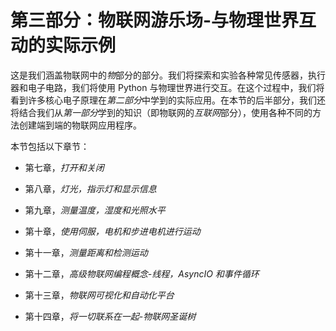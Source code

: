 # 第三部分：物联网游乐场-与物理世界互动的实际示例

这是我们涵盖物联网中的*物*部分的部分。我们将探索和实验各种常见传感器，执行器和电子电路，我们将使用 Python 与物理世界进行交互。在这个过程中，我们将看到许多核心电子原理在*第二部分*中学到的实际应用。在本节的后半部分，我们还将结合我们从*第一部分*学到的知识（即物联网的*互联网*部分），使用各种不同的方法创建端到端的物联网应用程序。

本节包括以下章节：

+   第七章，*打开和关闭*

+   第八章，*灯光，指示灯和显示信息*

+   第九章，*测量温度，湿度和光照水平*

+   第十章，*使用伺服，电机和步进电机进行运动*

+   第十一章，*测量距离和检测运动*

+   第十二章，*高级物联网编程概念-线程，AsyncIO 和事件循环*

+   第十三章，*物联网可视化和自动化平台*

+   第十四章，*将一切联系在一起-物联网圣诞树*

